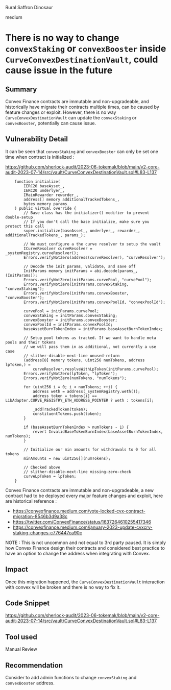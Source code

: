 Rural Saffron Dinosaur

medium

# There is no way to change `convexStaking` or `convexBooster` inside `CurveConvexDestinationVault`, could cause issue in the future
## Summary

Convex Finance contracts are immutable and non-upgradeable, and historically have migrate their contracts multiple times, can be caused by feature changes or exploit. However, there is no way `CurveConvexDestinationVault` can update the `convexStaking` or `convexBooster`, potentially can cause issue.

## Vulnerability Detail

It can be seen that `convexStaking` and `convexBooster` can only be set one time when contract is initialized : 

https://github.com/sherlock-audit/2023-06-tokemak/blob/main/v2-core-audit-2023-07-14/src/vault/CurveConvexDestinationVault.sol#L83-L137

```solidity
    function initialize(
        IERC20 baseAsset_,
        IERC20 underlyer_,
        IMainRewarder rewarder_,
        address[] memory additionalTrackedTokens_,
        bytes memory params_
    ) public virtual override {
        // Base class has the initializer() modifier to prevent double-setup
        // If you don't call the base initialize, make sure you protect this call
        super.initialize(baseAsset_, underlyer_, rewarder_, additionalTrackedTokens_, params_);

        // We must configure a the curve resolver to setup the vault
        ICurveResolver curveResolver = _systemRegistry.curveResolver();
        Errors.verifyNotZero(address(curveResolver), "curveResolver");

        // Decode the init params, validate, and save off
        InitParams memory initParams = abi.decode(params_, (InitParams));
        Errors.verifyNotZero(initParams.curvePool, "curvePool");
        Errors.verifyNotZero(initParams.convexStaking, "convexStaking");
        Errors.verifyNotZero(initParams.convexBooster, "convexBooster");
        Errors.verifyNotZero(initParams.convexPoolId, "convexPoolId");

        curvePool = initParams.curvePool;
        convexStaking = initParams.convexStaking;
        convexBooster = initParams.convexBooster;
        convexPoolId = initParams.convexPoolId;
        baseAssetBurnTokenIndex = initParams.baseAssetBurnTokenIndex;

        // Setup pool tokens as tracked. If we want to handle meta pools and their tokens
        // we will pass them in as additional, not currently a use case
        // slither-disable-next-line unused-return
        (address[8] memory tokens, uint256 numTokens, address lpToken,) =
            curveResolver.resolveWithLpToken(initParams.curvePool);
        Errors.verifyNotZero(lpToken, "lpToken");
        Errors.verifyNotZero(numTokens, "numTokens");

        for (uint256 i = 0; i < numTokens; ++i) {
            address weth = address(_systemRegistry.weth());
            address token = tokens[i] == LibAdapter.CURVE_REGISTRY_ETH_ADDRESS_POINTER ? weth : tokens[i];

            _addTrackedToken(token);
            constituentTokens.push(token);
        }

        if (baseAssetBurnTokenIndex > numTokens - 1) {
            revert InvalidBaseTokenBurnIndex(baseAssetBurnTokenIndex, numTokens);
        }

        // Initialize our min amounts for withdrawals to 0 for all tokens
        minAmounts = new uint256[](numTokens);

        // Checked above
        // slither-disable-next-line missing-zero-check
        curveLpToken = lpToken;
    }
```

Convex Finance contracts are immutable and non-upgradeable, a new contract had to be deployed every major feature changes and exploit, here are historical reference : 

- https://convexfinance.medium.com/vote-locked-cvx-contract-migration-8546b3d9a38c
- https://twitter.com/ConvexFinance/status/1637264610255417346
- https://convexfinance.medium.com/january-2023-update-cvxcrv-staking-changes-c776447ca90c

NOTE : This is not uncommon and not equal to 3rd party paused. It is simply how Convex Finance design their contracts and considered best practice to have an option to change the address when integrating with Convex.


## Impact

Once this migration happened, the `CurveConvexDestinationVault` interaction with convex will be broken and there is no way to fix it.

## Code Snippet

https://github.com/sherlock-audit/2023-06-tokemak/blob/main/v2-core-audit-2023-07-14/src/vault/CurveConvexDestinationVault.sol#L83-L137

## Tool used

Manual Review

## Recommendation

Consider to add admin functions to change  `convexStaking` and `convexBooster` address.
